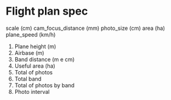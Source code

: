 # Flight plan spec

scale (cm)
cam_focus_distance (mm)
photo_size (cm)
area (ha)
plane_speed (km/h)


1) Plane height (m)
2) Airbase (m)
3) Band distance (m e cm)
4) Useful area (ha)
5) Total of photos
6) Total band
7) Total of photos by band
8) Photo interval
